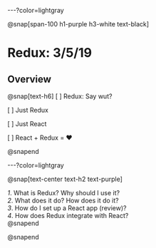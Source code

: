 ---?color=lightgray

@snap[span-100 h1-purple h3-white text-black]

# Redux: 3/5/19

## Overview
@snap[text-h6]
[ ] Redux: Say wut?  

[ ] Just Redux  

[ ] Just React  

[ ] React + Redux = ❤️  

@snapend

---?color=lightgray

@snap[text-center text-h2 text-purple]

_1_.  What is Redux? Why should I use it?  
_2_.  What does it do? How does it do it?  
_3_.  How do I set up a React app (review)?  
_4_.  How does Redux integrate with React?  
@snapend

@snapend
